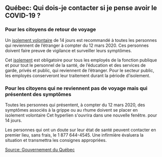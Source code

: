 ## Québec: Qui dois-je contacter si je pense avoir le COVID-19 ?

### Pour les citoyens de retour de voyage

Un [isolement volontaire](https://www.canada.ca/fr/sante-publique/services/maladies/2019-nouveau-coronavirus/professionnels-sante/directives-provisoires-cas-contacts.html#ann1) de 14 jours est recommandé à toutes les personnes qui reviennent de l’étranger à compter du 12 mars 2020. Ces personnes doivent faire preuve de vigilance et surveiller leurs symptômes.

Cet [isolement](https://www.canada.ca/fr/sante-publique/services/maladies/2019-nouveau-coronavirus/professionnels-sante/directives-provisoires-cas-contacts.html#ann1) est obligatoire pour tous les employés de la fonction publique et pour tout le personnel de la santé, de l’éducation et des services de garde, privés et public, qui reviennent de l’étranger. Pour le secteur public, les employés conserveront leur traitement durant la période d’isolement.

### Pour les citoyens qui ne reviennent pas de voyage mais qui présentent des symptômes

Toutes les personnes qui présentent, à compter du 12 mars 2020, des symptômes associés à la grippe ou au rhume doivent se placer en isolement volontaire Cet hyperlien s'ouvrira dans une nouvelle fenêtre. pour 14 jours.

Les personnes qui ont un doute sur leur état de santé peuvent contacter en premier lieu, sans frais, le 1 877 644-4545. Une infirmière évaluera la situation et transmettra les consignes appropriées.

[Source: Gouvernement du Québec](https://www.quebec.ca/sante/problemes-de-sante/a-z/coronavirus-2019/)
